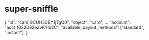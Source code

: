 # super-sniffle
{
  "id": "card_9CUH5DBY1jTgQ0",
  "object": "card",
  ...
  "account": "acct_1032D82eZvKYlo2C",
  "available_payout_methods": ["standard", "instant"],
}
